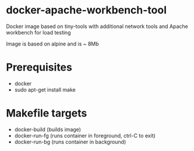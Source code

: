# docker-apache-workbench-tool
Docker image based on tiny-tools with additional network tools and Apache workbench for load testing

Image is based on alpine and is ~ 8Mb

# Prerequisites
* docker
* sudo apt-get install make

# Makefile targets
* docker-build (builds image)
* docker-run-fg (runs container in foreground, ctrl-C to exit)
* docker-run-bg (runs container in background)

